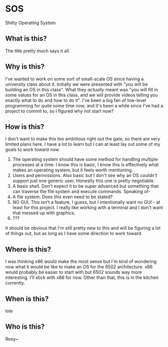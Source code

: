 # SOS
Shitty Operating System

## What is this?
The title pretty much says it all.

## Why is this?
I've wanted to work on some sort of small-scale OS since having a university class about it. Initially we were presented with "you will be building an OS in this class". What they *actually* meant was "you will fill in some values for an OS in this class, and we will provide videos telling you exactly what to do and how to do it". I've been a big fan of low-level programming for quite some time now, and it's been a while since I've had a project to commit to, so I figured why not start now?

## How is this?
I don't want to make this too ambitious right out the gate, so there are very limited plans here. I have a lot to learn but I can at least lay out some of my goals to work toward now.
1. The operating system should have some method for handling multiple processes at a time. I know this is basic, I know this is effectively what makes an operating system, but it feels worth mentioning.
2. Users and permissions. Also basic but I don't see why an OS *couldn't* support just one generic user. Honestly this one is pretty negotiable.
3. A basic shell. Don't expect it to be super advanced but something that can traverse the file system and execute commands. Speaking of-
4. A file system. Does this even need to be stated?
5. NO GUI. This isn't a feature, I guess, but I intentionally want no GUI - at least for this project. I really like working with a terminal and I don't want that messed up with graphics.
6. ???

It should be obvious that I'm still pretty new to this and will be figuring a lot of things out, but as long as I have some direction to work toward.

## Where is this?
I was thinking x86 would make the most sense but I'm kind of wondering now what it would be like to make an OS for the 6502 architecture. x86 would probably be easier to start with but 6502 sounds way more interesting. I'll stick with x86 for now.
Other than that, this is in the kitchen currently.

## When is this?
lole

## Who is this?
Roxy~
